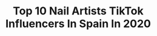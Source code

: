 ---
title: Top 10 Nail Artists TikTok Influencers In Spain In 2020
description: >-
  Find top nail artists TikTok influencers in Spain in 2020. Most popular hashtags: #drawing #yomequedoencasa #dibujo #amor.
platform: TikTok
profiles:
  - username: "annersite"
    fullname: >-
      ANNERSITE
    location: "Spain"
    followers: 280308
    engagement: 2672
    commentsToLikes: 0.034808
    id: ck904fvc3e8110j78ehh8w2o5
    verified: true
    hashtags: "#lasirenita, #tipsdemaquillaje, #pocahontas, #trucosdemaquillaje"
  - username: "rake_43"
    fullname: >-
      Rake43
    location: "Spain"
    followers: 251740
    engagement: 1198
    commentsToLikes: 0.004756
    id: ck9f2fpfucxo70j78v90cgj9q
    verified: false
    hashtags: "#rake43, #drawing, #talentostiktok, #letters"
  - username: "laurachineea"
    fullname: >-
      🖤
    location: "Spain"
    followers: 18109
    engagement: 1735
    commentsToLikes: 0.095037
    id: ck9000xle9pzo0j78t4eucghv
    verified: false
    hashtags: "#outfit, #mirror, #filtro, #brother"
  - username: "almacor_oficial"
    fullname: >-
      Almacor
    location: "Spain"
    followers: 3124
    engagement: 1481
    commentsToLikes: 0.028460
    id: ck9npgeloyrap0j78f2d17kqm
    verified: false
    hashtags: "#levelup, #yomequedoencasa, #music, #destacame"
  - username: "el_drezz"
    fullname: >-
      drezz ✪
    location: "Spain"
    followers: 2052
    engagement: 520
    commentsToLikes: 0.130488
    id: ckacimtgd41790i78ssdtvv5x
    verified: false
    hashtags: "#riprapper, #rapgod, #musicalatina, #buenaenergia"
  - username: "nostalgiaurbana"
    fullname: >-
      Nostalgia Urbana
    location: "Spain"
    followers: 2869
    engagement: 474
    commentsToLikes: 0.012585
    id: ckamrfgpnli5e0i78twze9y5v
    verified: false
    hashtags: "#quevuelva, #limpiar, #guitarra, #websites"
  - username: "venusbcn"
    fullname: >-
      Venus BCN 
    location: "Spain"
    followers: 7681
    engagement: 618
    commentsToLikes: 0.108530
    id: cka0hzyp6bjju0i78vz8ry0x2
    verified: false
    hashtags: "#lovedrugs, #friends, #amordazado, #gobiernodeespa"
  - username: "cluengoart"
    fullname: >-
      Cristina Luengo
    location: "Spain"
    followers: 1223826
    engagement: 1686
    commentsToLikes: 0.007969
    id: ck9f24c1ebncy0j78av3vwf1j
    verified: true
    hashtags: "#paint, #shibainu, #strangerthings, #lacasadepapel"
  - username: "andy_iure"
    fullname: >-
      Andy
    location: "Spain"
    followers: 184180
    engagement: 1037
    commentsToLikes: 0.013386
    id: ck9f3ul9cjiyr0j78a4jo6cs2
    verified: false
    hashtags: "#hairstyles, #aguacate, #avocado, #arte"
  - username: "artaslia"
    fullname: >-
      artaslia
    location: "Spain"
    followers: 10219
    engagement: 1483
    commentsToLikes: 0.025711
    id: cka0vudnn07cr0i78am2h4r08
    verified: false
    hashtags: "#embarasing, #carnaval, #chrisevans, #btsarmy"
---